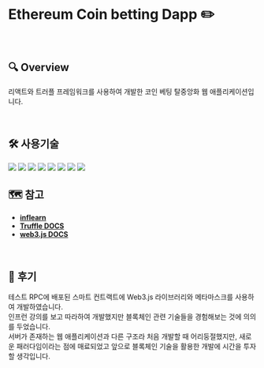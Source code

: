 # Ethereum Coin betting Dapp :pencil2: 

<br />

## 🔍 Overview
리액트와 트러플 프레임워크를 사용하여 개발한 코인 베팅 탈중앙화 웹 애플리케이션입니다.<br />

<br />

## 🛠 사용기술
 <img src="https://img.shields.io/badge/HTML5-E34F26?style=flat-square&logo=HTML5&logoColor=white">
 <img src="https://img.shields.io/badge/CSS3-1572B6?style=flat-square&logo=CSS3&logoColor=white">
 <img src="https://img.shields.io/badge/React%2017.0.1-61DAFB?style=flat-square&logo=React&logoColor=white">
 <img src="https://img.shields.io/badge/Node.js%2014.15.0-339933?style=flat-square&logo=Node.js&logoColor=white">
 <img src="https://img.shields.io/badge/ExpressJs%204.17.1-000000?style=flat-square&logo=Express&logoColor=white">
 <img src="https://img.shields.io/badge/Truffle-339933?style=flat-square&logoColor=white">
 <img src="https://img.shields.io/badge/Solidity-339933?style=flat-square&logoColor=white">
 <img src="https://img.shields.io/badge/Ganache-cli-339933?style=flat-square&logoColor=white">
 
 


## 🗺️ 참고
- [**inflearn**](https://www.inflearn.com/course/dapp/dashboard)
- [**Truffle DOCS**](https://www.trufflesuite.com/docs/truffle/overview)
- [**web3.js DOCS**](https://web3js.readthedocs.io/en/v1.3.4/)

<br />

## 🌿 후기
테스트 RPC에 배포된 스마트 컨트랙트에 Web3.js 라이브러리와 메타마스크를 사용하여 개발하였습니다.<br />
인프런 강의를 보고 따라하여 개발했지만 블록체인 관련 기술들을 경험해보는 것에 의의를 두었습니다. <br />
서버가 존재하는 웹 애플리케이션과 다른 구조라 처음 개발할 때 어리둥절했지만, 새로운 패러다임이라는 점에 매료되었고 앞으로 블록체인 기술을 활용한 개발에 시간을 투자할 생각입니다.
